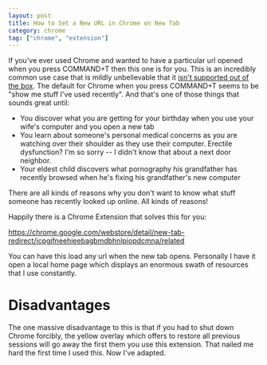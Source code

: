 ```yaml
---
layout: post
title: How to Set a New URL in Chrome on New Tab
category: chrome
tag: ["chrome", "extension"]
---
```

If you've ever used Chrome and wanted to have a particular url opened when you press COMMAND+T then this one is for you. This is an incredibly common use case that is mildly unbelievable that it [isn't supported out of the box](https://support.google.com/chrome/answer/95314?hl=en).  The default for Chrome when you press COMMAND+T seems to be "show me stuff I've used recently".  And that's one of those things that sounds great until:

* You discover what you are getting for your birthday when you use your wife's computer and you open a new tab
* You learn about someone's personal medical concerns as you are watching over their shoulder as they use their computer.  Erectile dysfunction?  I'm so sorry -- I didn't know that about a next door neighbor.
* Your eldest child discovers what pornography his grandfather has recently browsed when he's fixing his grandfather's new computer

There are all kinds of reasons why you don't want to know what stuff someone has recently looked up online.  All kinds of reasons!

Happily there is a Chrome Extension that solves this for you:

https://chrome.google.com/webstore/detail/new-tab-redirect/icpgjfneehieebagbmdbhnlpiopdcmna/related

You can have this load any url when the new tab opens.  Personally I have it open a local home page which displays an enormous swath of resources that I use constantly.

# Disadvantages

The one massive disadvantage to this is that if you had to shut down Chrome forcibly, the yellow overlay which offers to restore all previous sessions will go away the first them you use this extension.  That nailed me hard the first time I used this.  Now I've adapted.